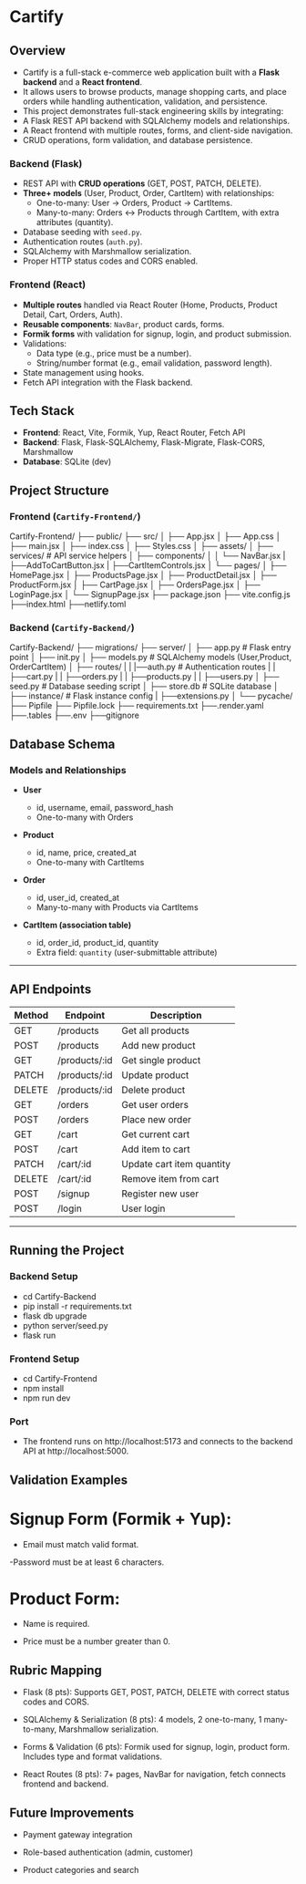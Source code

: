 # Cartify
## Overview
- Cartify is a full-stack e-commerce web application built with a **Flask backend** and a **React frontend**.  
- It allows users to browse products, manage shopping carts, and place orders while handling authentication, validation, and persistence.  
- This project demonstrates full-stack engineering skills by integrating:  
- A Flask REST API backend with SQLAlchemy models and relationships.  
- A React frontend with multiple routes, forms, and client-side navigation.  
- CRUD operations, form validation, and database persistence.  

### Backend (Flask)
- REST API with **CRUD operations** (GET, POST, PATCH, DELETE).  
- **Three+ models** (User, Product, Order, CartItem) with relationships:  
  - One-to-many: User → Orders, Product → CartItems.  
  - Many-to-many: Orders ↔ Products through CartItem, with extra attributes (quantity).  
- Database seeding with `seed.py`.  
- Authentication routes (`auth.py`).  
- SQLAlchemy with Marshmallow serialization.  
- Proper HTTP status codes and CORS enabled.  

### Frontend (React)
- **Multiple routes** handled via React Router (Home, Products, Product Detail, Cart, Orders, Auth).  
- **Reusable components**: `NavBar`, product cards, forms.  
- **Formik forms** with validation for signup, login, and product submission.  
- Validations:  
  - Data type (e.g., price must be a number).  
  - String/number format (e.g., email validation, password length).  
- State management using hooks.  
- Fetch API integration with the Flask backend.  


## Tech Stack
- **Frontend**: React, Vite, Formik, Yup, React Router, Fetch API  
- **Backend**: Flask, Flask-SQLAlchemy, Flask-Migrate, Flask-CORS, Marshmallow  
- **Database**: SQLite (dev)  


## Project Structure

### Frontend (`Cartify-Frontend/`)
Cartify-Frontend/
├── public/
├── src/
│ ├── App.jsx
│ ├── App.css
│ ├── main.jsx
│ ├── index.css
│ ├── Styles.css
│ ├── assets/
│ ├── services/ # API service helpers
│ ├── components/
│ │ └── NavBar.jsx
  | ├──AddToCartButton.jsx
  | ├──CartItemControls.jsx
│ └── pages/
│ ├── HomePage.jsx
│ ├── ProductsPage.jsx
│ ├── ProductDetail.jsx
│ ├── ProductForm.jsx
│ ├── CartPage.jsx
│ ├── OrdersPage.jsx
│ ├── LoginPage.jsx
│ └── SignupPage.jsx
├── package.json
├── vite.config.js
├──index.html
├──netlify.toml

### Backend (`Cartify-Backend/`)
Cartify-Backend/
├── migrations/
├── server/
│ ├── app.py # Flask entry point
│ ├── init.py
│ ├── models.py # SQLAlchemy models (User,Product, OrderCartItem)
│ ├── routes/
| |    |──auth.py # Authentication routes
| |    ├──cart.py
| |    ├──orders.py
| |    ├──products.py
| |    ├──users.py
│ ├── seed.py # Database seeding script
│ ├── store.db # SQLite database
│ ├── instance/ # Flask instance config
| ├──extensions.py
│ └── pycache/
├── Pipfile
├── Pipfile.lock
├── requirements.txt
├──.render.yaml
├──.tables
├──.env
├──gitignore


## Database Schema

### Models and Relationships
- **User**  
  - id, username, email, password_hash  
  - One-to-many with Orders  

- **Product**  
  - id, name, price, created_at  
  - One-to-many with CartItems  

- **Order**  
  - id, user_id, created_at  
  - Many-to-many with Products via CartItems  

- **CartItem (association table)**  
  - id, order_id, product_id, quantity  
  - Extra field: `quantity` (user-submittable attribute)  

---

## API Endpoints

| Method | Endpoint         | Description                |
|--------|------------------|----------------------------|
| GET    | /products        | Get all products           |
| POST   | /products        | Add new product            |
| GET    | /products/:id    | Get single product         |
| PATCH  | /products/:id    | Update product             |
| DELETE | /products/:id    | Delete product             |
| GET    | /orders          | Get user orders            |
| POST   | /orders          | Place new order            |
| GET    | /cart            | Get current cart           |
| POST   | /cart            | Add item to cart           |
| PATCH  | /cart/:id        | Update cart item quantity  |
| DELETE | /cart/:id        | Remove item from cart      |
| POST   | /signup          | Register new user          |
| POST   | /login           | User login                 |

---
## Running the Project

### Backend Setup

- cd Cartify-Backend
- pip install -r requirements.txt
- flask db upgrade
- python server/seed.py
- flask run

### Frontend Setup
- cd Cartify-Frontend
- npm install
- npm run dev

### Port
- The frontend runs on http://localhost:5173 and connects to the backend API at http://localhost:5000.

## Validation Examples

# Signup Form (Formik + Yup):

- Email must match valid format.

-Password must be at least 6 characters.

# Product Form:

- Name is required.

- Price must be a number greater than 0.

## Rubric Mapping

- Flask (8 pts): Supports GET, POST, PATCH, DELETE with correct status codes and CORS.

- SQLAlchemy & Serialization (8 pts): 4 models, 2 one-to-many, 1 many-to-many, Marshmallow serialization.

- Forms & Validation (6 pts): Formik used for signup, login, product form. Includes type and format validations.

- React Routes (8 pts): 7+ pages, NavBar for navigation, fetch connects frontend and backend.

## Future Improvements

- Payment gateway integration

- Role-based authentication (admin, customer)

- Product categories and search